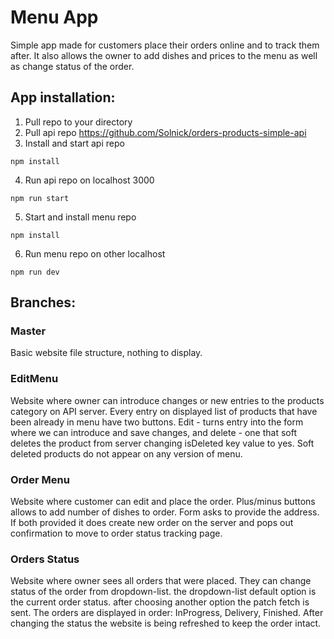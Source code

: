 # Menu App

Simple app made for customers place their orders online and to track them after. It also allows the owner to add dishes and prices to the menu as well as change status of the order.

## App installation:

1. Pull repo to your directory
2. Pull api repo https://github.com/Solnick/orders-products-simple-api
3. Install and start api repo

`npm install`

4. Run api repo on localhost 3000

`npm run start`

5. Start and install menu repo

`npm install`

6. Run menu repo on other localhost

`npm run dev`

## Branches:

### Master

Basic website file structure, nothing to display.

### EditMenu

Website where owner can introduce changes or new entries to the products category on API server. Every entry on displayed list of products that have been already in menu have two buttons. Edit - turns entry into the form where we can introduce and save changes, and delete - one that soft deletes the product from server changing isDeleted key value to yes. Soft deleted products do not appear on any version of menu.

### Order Menu

Website where customer can edit and place the order. Plus/minus buttons allows to add number of dishes to order. Form asks to provide the address. If both provided it does create new order on the server and pops out confirmation to move to order status tracking page.

### Orders Status
Website where owner sees all orders that were placed. They can change status of the order from dropdown-list. the dropdown-list default option is the current order status. after choosing another option the patch fetch is sent. The orders are displayed in order: InProgress, Delivery, Finished. After changing the status the website is being refreshed to keep the order intact.